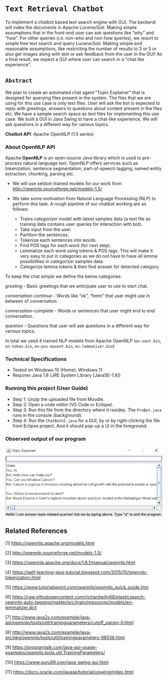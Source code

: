 # `Text Retrieval Chatbot`

To implement a chatbot based text search engine with GUI. The backend will index the documents in Apache Lucene/Solr. Making simple assumptions that in the front-end user can ask questions like “why” and “how”. For other queries (i.e. non-who and non-how queries), we resort to simple free text search and query Lucene/Solr. Making simple and reasonable assumptions, like restricting the number of results to 3 or 5 or also get images along with text or ask feedback from the user in the GUI! As a final result, we expect a GUI where user can search in a "chat like experience".

## `Abstract`

We plan to create an automated chat agent "Topic Explainer" that is designed for querying files present in the system. The files that we are using for this use case is only text files. User will ask the bot is expected to reply with greetings, answers to questions about content present in the files etc. We have a sample search space as text files for implementing this use case. We built a GUI in Java Swing to have a chat-like experience. We will ask questions in a different way for various topics.

**Chatbot API**: Apache OpenNLP (1.5 series)

### About OpenNLP API

Apache **OpenNLP** is an open-source Java library which is used to pre-process natural language text. OpenNLP offers services such as tokenization, sentence segmentation, part-of-speech tagging, named entity extraction, chunking, parsing etc.

- We will use seldom trained models for our work from <http://opennlp.sourceforge.net/models-1.5/>

- We take some motivation from Natural Language Processing (NLP) to perform this task. A rough pipeline of our chatbot working are as follows:

  - Trains *categorizer* model with latest samples data (a text file as training data contains user queries for interaction with bot).
  - Take input from the user.
  - Partition the sentences.
  - Tokenize each sentences into words.
  - Find POS tags for each word (for next step).
  - Lemmatize each word using tokens & POS tags. This will make it very easy to put in categories as we do not have to have all lemma possibilities in categorizer samples data.
  - Categorize lemma tokens & then find answer for detected category.

To keep the chat simple we define the below categories:

*greeting* - Basic greetings that we anticipate user to use to start chat.

*conversation-continue* - Words like “ok”, “hmm” that user might use in between of conversation.

*conversation-complete* - Words or sentences that user might end to end conversation.

*question* -  Questions that user will ask questions in a different way for various topics.

In total we used 4 trained NLP models from Apache OpenNLP (`en-sent.bin`, `en-token.bin`, `en-pos-maxent.bin`, `en-lemmatizer.bin`)

### Technical Specifications

- Tested on Windows 10 (Home), Windows 11
- Requires Java 1.8 (JRE System Library [JavaSE-1.8])

### Running this project (User Guide)

- Step 1: Unzip the uploaded file from Moodle.
- Step 2: Open a code editor (VS Code or Eclispe).
- Step 3: Run this file from the directory where it resides. The `ProBot.java` runs in the console (background).
- Step 4: Run the `ChatBotUI.java` for a GUI, by or by right-clicking the file from Eclipse project. And it should pop-up a UI in the foreground. 

### Observed output of our program

![](https://github.com/olliasdf/Group-Java-Valley-Chatbot/blob/main/IR-P05.jpg)

## Related References

[1] <https://opennlp.apache.org/models.html>

[2] <http://opennlp.sourceforge.net/models-1.5/>

[3] <https://opennlp.apache.org/docs/1.8.1/manual/opennlp.html>

[4] <https://self-learning-java-tutorial.blogspot.com/2015/10/opennlp-tokenization.html>

[5] <https://www.tutorialspoint.com/opennlp/opennlp_quick_guide.htm>

[6] <https://raw.githubusercontent.com/richardwilly98/elasticsearch-opennlp-auto-tagging/master/src/main/resources/models/en-lemmatizer.dict>

[7] <http://www.java2s.com/example/java-api/opennlp/tools/util/trainingparameters/cutoff_param-0.html>

[8] <http://www.java2s.com/example/java-src/pkg/opennlp/tools/util/trainingparameters-98536.html>

[9] <https://programtalk.com/java-api-usage-examples/opennlp.tools.util.TrainingParameters/>

[10] <https://www.guru99.com/java-swing-gui.html>

[11] <https://docs.oracle.com/javase/tutorial/uiswing/index.html>

